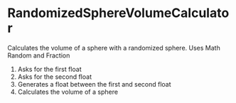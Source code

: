 # RandomizedSphereVolumeCalculator
Calculates the volume of a sphere with a randomized sphere. Uses Math Random and Fraction
1. Asks for the first float
2. Asks for the second float
3. Generates a float between the first and second float
4. Calculates the volume of a sphere
